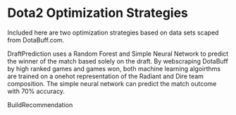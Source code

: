 # Dota2 Optimization Strategies

Included here are two optimization strategies based on data sets scaped from DotaBuff.com.

DraftPrediction uses a Random Forest and Simple Neural Network to predict the winner of the match based solely on the draft. By webscraping DotaBuff by high ranked games and games won, both machine learning algoirthms are trained on a onehot representation of the Radiant and Dire team composition. The simple neural network can predict the match outcome with 70% accuracy.

BuildRecommendation
